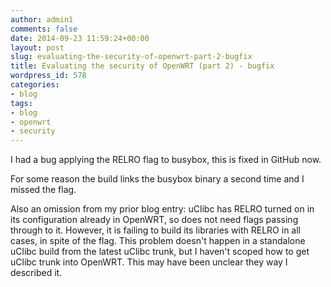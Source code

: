 ```yaml
---
author: admin1
comments: false
date: 2014-09-23 11:59:24+00:00
layout: post
slug: evaluating-the-security-of-openwrt-part-2-bugfix
title: Evaluating the security of OpenWRT (part 2) - bugfix
wordpress_id: 578
categories:
- blog
tags:
- blog
- openwrt
- security
---
```


I had a bug applying the RELRO flag to busybox, this is fixed in GitHub now.

For some reason the build links the busybox binary a second time and I missed the flag.

Also an omission from my prior blog entry: uClibc has RELRO turned on in its configuration already in OpenWRT, so does not need flags passing through to it. However, it is failing to build its libraries with RELRO in all cases, in spite of the flag.  This problem doesn't happen in a standalone uClibc build from the latest uClibc trunk, but I haven't scoped how to get uClibc trunk into OpenWRT.  This may have been unclear they way I described it.
